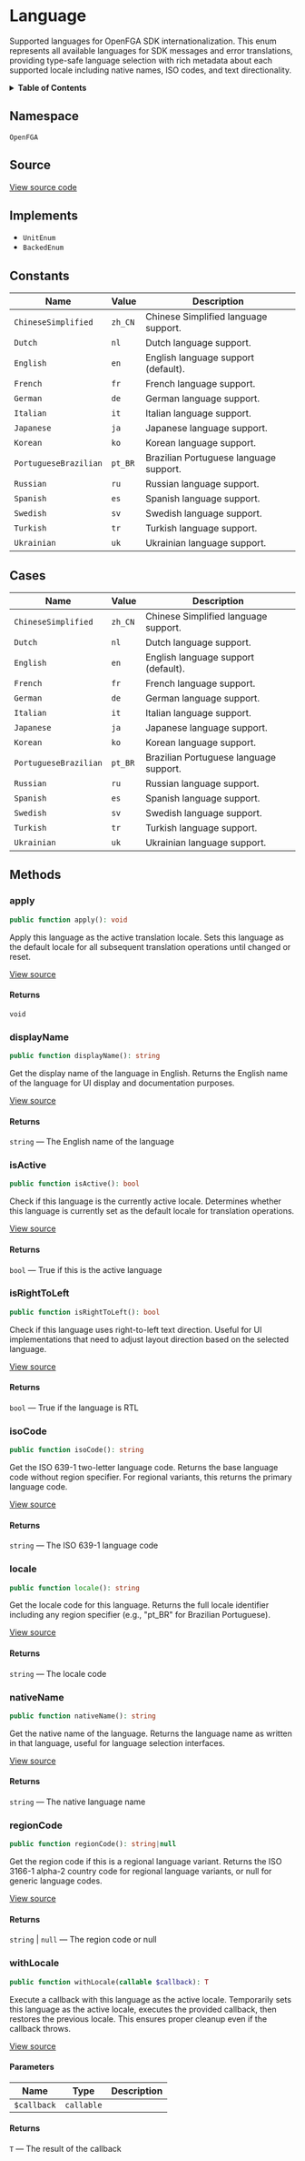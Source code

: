 # Language

Supported languages for OpenFGA SDK internationalization. This enum represents all available languages for SDK messages and error translations, providing type-safe language selection with rich metadata about each supported locale including native names, ISO codes, and text directionality.

<details>
<summary><strong>Table of Contents</strong></summary>

- [Namespace](#namespace)
- [Source](#source)
- [Implements](#implements)
- [Constants](#constants)
- [Cases](#cases)
- [Methods](#methods)

- [`apply()`](#apply)
  - [`displayName()`](#displayname)
  - [`isActive()`](#isactive)
  - [`isRightToLeft()`](#isrighttoleft)
  - [`isoCode()`](#isocode)
  - [`locale()`](#locale)
  - [`nativeName()`](#nativename)
  - [`regionCode()`](#regioncode)
  - [`withLocale()`](#withlocale)

</details>

## Namespace

`OpenFGA`

## Source

[View source code](https://github.com/evansims/openfga-php/blob/main/src/Language.php)

## Implements

- `UnitEnum`
- `BackedEnum`

## Constants

| Name                  | Value   | Description                            |
| --------------------- | ------- | -------------------------------------- |
| `ChineseSimplified`   | `zh_CN` | Chinese Simplified language support.   |
| `Dutch`               | `nl`    | Dutch language support.                |
| `English`             | `en`    | English language support (default).    |
| `French`              | `fr`    | French language support.               |
| `German`              | `de`    | German language support.               |
| `Italian`             | `it`    | Italian language support.              |
| `Japanese`            | `ja`    | Japanese language support.             |
| `Korean`              | `ko`    | Korean language support.               |
| `PortugueseBrazilian` | `pt_BR` | Brazilian Portuguese language support. |
| `Russian`             | `ru`    | Russian language support.              |
| `Spanish`             | `es`    | Spanish language support.              |
| `Swedish`             | `sv`    | Swedish language support.              |
| `Turkish`             | `tr`    | Turkish language support.              |
| `Ukrainian`           | `uk`    | Ukrainian language support.            |

## Cases

| Name                  | Value   | Description                            |
| --------------------- | ------- | -------------------------------------- |
| `ChineseSimplified`   | `zh_CN` | Chinese Simplified language support.   |
| `Dutch`               | `nl`    | Dutch language support.                |
| `English`             | `en`    | English language support (default).    |
| `French`              | `fr`    | French language support.               |
| `German`              | `de`    | German language support.               |
| `Italian`             | `it`    | Italian language support.              |
| `Japanese`            | `ja`    | Japanese language support.             |
| `Korean`              | `ko`    | Korean language support.               |
| `PortugueseBrazilian` | `pt_BR` | Brazilian Portuguese language support. |
| `Russian`             | `ru`    | Russian language support.              |
| `Spanish`             | `es`    | Spanish language support.              |
| `Swedish`             | `sv`    | Swedish language support.              |
| `Turkish`             | `tr`    | Turkish language support.              |
| `Ukrainian`           | `uk`    | Ukrainian language support.            |

## Methods

### apply

```php
public function apply(): void

```

Apply this language as the active translation locale. Sets this language as the default locale for all subsequent translation operations until changed or reset.

[View source](https://github.com/evansims/openfga-php/blob/main/src/Language.php#L137)

#### Returns

`void`

### displayName

```php
public function displayName(): string

```

Get the display name of the language in English. Returns the English name of the language for UI display and documentation purposes.

[View source](https://github.com/evansims/openfga-php/blob/main/src/Language.php#L150)

#### Returns

`string` — The English name of the language

### isActive

```php
public function isActive(): bool

```

Check if this language is the currently active locale. Determines whether this language is currently set as the default locale for translation operations.

[View source](https://github.com/evansims/openfga-php/blob/main/src/Language.php#L178)

#### Returns

`bool` — True if this is the active language

### isRightToLeft

```php
public function isRightToLeft(): bool

```

Check if this language uses right-to-left text direction. Useful for UI implementations that need to adjust layout direction based on the selected language.

[View source](https://github.com/evansims/openfga-php/blob/main/src/Language.php#L209)

#### Returns

`bool` — True if the language is RTL

### isoCode

```php
public function isoCode(): string

```

Get the ISO 639-1 two-letter language code. Returns the base language code without region specifier. For regional variants, this returns the primary language code.

[View source](https://github.com/evansims/openfga-php/blob/main/src/Language.php#L191)

#### Returns

`string` — The ISO 639-1 language code

### locale

```php
public function locale(): string

```

Get the locale code for this language. Returns the full locale identifier including any region specifier (e.g., &quot;pt_BR&quot; for Brazilian Portuguese).

[View source](https://github.com/evansims/openfga-php/blob/main/src/Language.php#L224)

#### Returns

`string` — The locale code

### nativeName

```php
public function nativeName(): string

```

Get the native name of the language. Returns the language name as written in that language, useful for language selection interfaces.

[View source](https://github.com/evansims/openfga-php/blob/main/src/Language.php#L237)

#### Returns

`string` — The native language name

### regionCode

```php
public function regionCode(): string|null

```

Get the region code if this is a regional language variant. Returns the ISO 3166-1 alpha-2 country code for regional language variants, or null for generic language codes.

[View source](https://github.com/evansims/openfga-php/blob/main/src/Language.php#L265)

#### Returns

`string` &#124; `null` — The region code or null

### withLocale

```php
public function withLocale(callable $callback): T

```

Execute a callback with this language as the active locale. Temporarily sets this language as the active locale, executes the provided callback, then restores the previous locale. This ensures proper cleanup even if the callback throws.

[View source](https://github.com/evansims/openfga-php/blob/main/src/Language.php#L290)

#### Parameters

| Name        | Type       | Description |
| ----------- | ---------- | ----------- |
| `$callback` | `callable` |             |

#### Returns

`T` — The result of the callback
